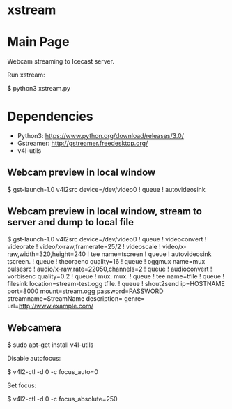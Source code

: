 # xstream

Main Page
=========


Webcam streaming to Icecast server.




Run xstream:

$ python3 xstream.py




Dependencies
============


* Python3:    https://www.python.org/download/releases/3.0/
* Gstreamer:  http://gstreamer.freedesktop.org/
* v4l-utils




## Webcam preview in local window ##

$ gst-launch-1.0 v4l2src device=/dev/video0 ! queue ! autovideosink




## Webcam preview in local window, stream to server and dump to local file ##

$ gst-launch-1.0
v4l2src device=/dev/video0 ! queue ! videoconvert ! videorate ! video/x-raw,framerate=25/2 ! videoscale ! video/x-raw,width=320,height=240 !
tee name=tscreen ! queue ! autovideosink tscreen. ! queue ! theoraenc quality=16 ! queue !
oggmux name=mux pulsesrc ! audio/x-raw,rate=22050,channels=2 ! queue ! audioconvert ! vorbisenc quality=0.2 ! queue ! mux. mux. ! queue ! tee name=tfile ! queue !
filesink location=stream-test.ogg tfile. ! queue !
shout2send ip=HOSTNAME port=8000 mount=stream.ogg password=PASSWORD streamname=StreamName description=  genre= url=http://www.example.com/




## Webcamera ##


$ sudo apt-get install v4l-utils


Disable autofocus:

$ v4l2-ctl -d 0 -c focus_auto=0


Set focus:

$ v4l2-ctl -d 0 -c focus_absolute=250
